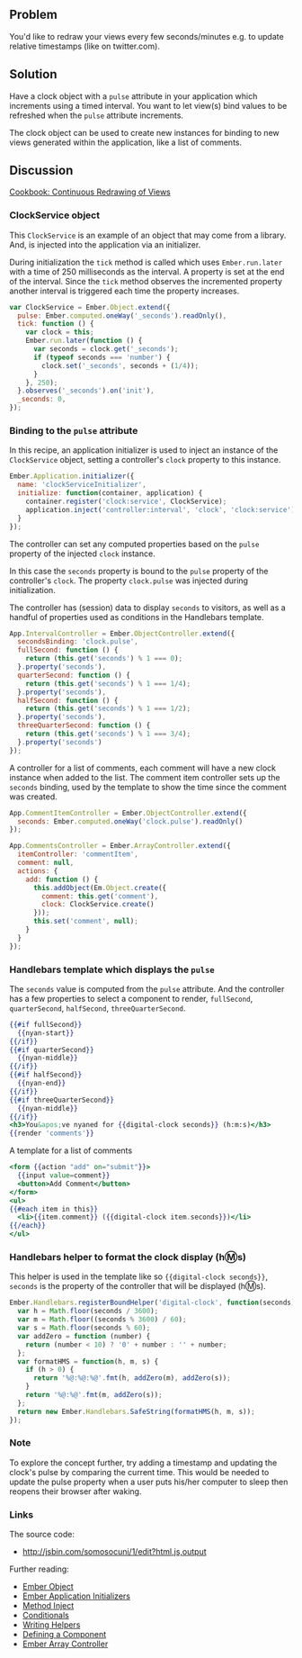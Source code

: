 ## Problem
You'd like to redraw your views every few seconds/minutes e.g. to update
relative timestamps (like on twitter.com).

## Solution
Have a clock object with a `pulse` attribute in your application which 
increments using a timed interval. You want to let view(s) bind values to be
refreshed when the `pulse` attribute increments.

The clock object can be used to create new instances for binding to new views
generated within the application, like a list of comments.

## Discussion

<a class="jsbin-embed" href="http://jsbin.com/somosocuni/1/embed?output">
Cookbook: Continuous Redrawing of Views
</a><script src="http://static.jsbin.com/js/embed.js"></script>

### ClockService object

This `ClockService` is an example of an object that may come from a library.
And, is injected into the application via an initializer.

During initialization the `tick` method is called which uses `Ember.run.later`
with a time of 250 milliseconds as the interval. A property is set at the end
of the interval. Since the `tick` method observes the incremented property
another interval is triggered each time the property increases.

```javascript
var ClockService = Ember.Object.extend({
  pulse: Ember.computed.oneWay('_seconds').readOnly(),
  tick: function () {
    var clock = this;
    Ember.run.later(function () {
      var seconds = clock.get('_seconds');
      if (typeof seconds === 'number') {
        clock.set('_seconds', seconds + (1/4));
      }
    }, 250);
  }.observes('_seconds').on('init'),
  _seconds: 0,
});
```

### Binding to the `pulse` attribute

In this recipe, an application initializer is used to inject an instance of the
`ClockService` object, setting a controller's `clock` property to this instance.

```javascript
Ember.Application.initializer({
  name: 'clockServiceInitializer',
  initialize: function(container, application) {
    container.register('clock:service', ClockService);
    application.inject('controller:interval', 'clock', 'clock:service');
  }
});
```

The controller can set any computed properties based on the `pulse` property of
the injected `clock` instance.

In this case the `seconds` property is bound to the `pulse` property of the
controller's `clock`. The property `clock.pulse` was injected during
initialization.

The controller has (session) data to display `seconds` to visitors, as well as
a handful of properties used as conditions in the Handlebars template.

```javascript
App.IntervalController = Ember.ObjectController.extend({
  secondsBinding: 'clock.pulse',
  fullSecond: function () {
    return (this.get('seconds') % 1 === 0);
  }.property('seconds'),
  quarterSecond: function () {
    return (this.get('seconds') % 1 === 1/4);
  }.property('seconds'),
  halfSecond: function () {
    return (this.get('seconds') % 1 === 1/2);
  }.property('seconds'),
  threeQuarterSecond: function () {
    return (this.get('seconds') % 1 === 3/4);
  }.property('seconds')
});
```

A controller for a list of comments, each comment will have a new clock
instance when added to the list. The comment item controller sets up
the `seconds` binding, used by the template to show the time since the
comment was created.

```javascript
App.CommentItemController = Ember.ObjectController.extend({
  seconds: Ember.computed.oneWay('clock.pulse').readOnly()
});

App.CommentsController = Ember.ArrayController.extend({
  itemController: 'commentItem',
  comment: null,
  actions: {
    add: function () {
      this.addObject(Em.Object.create({
        comment: this.get('comment'),
        clock: ClockService.create()
      }));
      this.set('comment', null);
    }
  }
});
```

### Handlebars template which displays the `pulse`

The `seconds` value is computed from the `pulse` attribute. And the controller
has a few properties to select a component to render, `fullSecond`,
`quarterSecond`, `halfSecond`, `threeQuarterSecond`.

```handlebars
{{#if fullSecond}}
  {{nyan-start}}
{{/if}}
{{#if quarterSecond}}
  {{nyan-middle}}
{{/if}}
{{#if halfSecond}}
  {{nyan-end}}
{{/if}}
{{#if threeQuarterSecond}}
  {{nyan-middle}}
{{/if}}
<h3>You&apos;ve nyaned for {{digital-clock seconds}} (h:m:s)</h3>
{{render 'comments'}}
```

A template for a list of comments

```handlebars
<form {{action "add" on="submit"}}>
  {{input value=comment}}
  <button>Add Comment</button>
</form>
<ul>
{{#each item in this}}
  <li>{{item.comment}} ({{digital-clock item.seconds}})</li>
{{/each}}
</ul>
```

### Handlebars helper to format the clock display (h:m:s)

This helper is used in the template like so `{{digital-clock seconds}}`,
`seconds` is the property of the controller that will be displayed (h:m:s).

```javascript
Ember.Handlebars.registerBoundHelper('digital-clock', function(seconds) {
  var h = Math.floor(seconds / 3600);
  var m = Math.floor((seconds % 3600) / 60);
  var s = Math.floor(seconds % 60);
  var addZero = function (number) {
    return (number < 10) ? '0' + number : '' + number;
  };
  var formatHMS = function(h, m, s) {
    if (h > 0) {
      return '%@:%@:%@'.fmt(h, addZero(m), addZero(s));
    }
    return '%@:%@'.fmt(m, addZero(s));
  };
  return new Ember.Handlebars.SafeString(formatHMS(h, m, s));
});
```

### Note

To explore the concept further, try adding a timestamp and updating the clock's
pulse by comparing the current time. This would be needed to update the pulse
property when a user puts his/her computer to sleep then reopens their browser
after waking.

### Links

The source code:

* <http://jsbin.com/somosocuni/1/edit?html,js,output>

Further reading:

* [Ember Object](/api/classes/Ember.Object.html)
* [Ember Application Initializers](/api/classes/Ember.Application.html#toc_initializers)
* [Method Inject](/api/classes/Ember.Application.html#method_inject)
* [Conditionals](/guides/templates/conditionals/)
* [Writing Helpers](/guides/templates/writing-helpers/)
* [Defining a Component](/guides/components/defining-a-component/)
* [Ember Array Controller](/api/classes/Ember.ArrayController.html)
